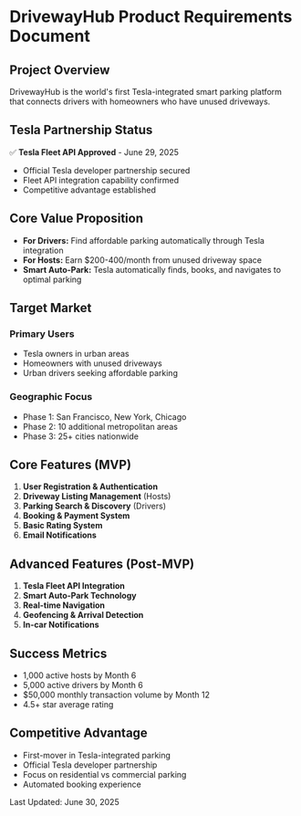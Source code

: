 # DrivewayHub Product Requirements Document

## Project Overview
DrivewayHub is the world's first Tesla-integrated smart parking platform that connects drivers with homeowners who have unused driveways.

## Tesla Partnership Status
✅ **Tesla Fleet API Approved** - June 29, 2025
- Official Tesla developer partnership secured
- Fleet API integration capability confirmed
- Competitive advantage established

## Core Value Proposition
- **For Drivers:** Find affordable parking automatically through Tesla integration
- **For Hosts:** Earn $200-400/month from unused driveway space
- **Smart Auto-Park:** Tesla automatically finds, books, and navigates to optimal parking

## Target Market
### Primary Users
- Tesla owners in urban areas
- Homeowners with unused driveways
- Urban drivers seeking affordable parking

### Geographic Focus
- Phase 1: San Francisco, New York, Chicago
- Phase 2: 10 additional metropolitan areas
- Phase 3: 25+ cities nationwide

## Core Features (MVP)
1. **User Registration & Authentication**
2. **Driveway Listing Management** (Hosts)
3. **Parking Search & Discovery** (Drivers)
4. **Booking & Payment System**
5. **Basic Rating System**
6. **Email Notifications**

## Advanced Features (Post-MVP)
1. **Tesla Fleet API Integration**
2. **Smart Auto-Park Technology**
3. **Real-time Navigation**
4. **Geofencing & Arrival Detection**
5. **In-car Notifications**

## Success Metrics
- 1,000 active hosts by Month 6
- 5,000 active drivers by Month 6
- $50,000 monthly transaction volume by Month 12
- 4.5+ star average rating

## Competitive Advantage
- First-mover in Tesla-integrated parking
- Official Tesla developer partnership
- Focus on residential vs commercial parking
- Automated booking experience

Last Updated: June 30, 2025

